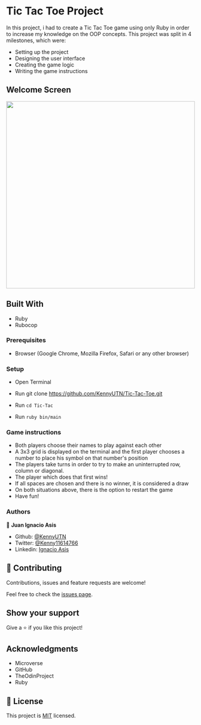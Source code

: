 
# Tic Tac Toe Project
In this project, i had to create a Tic Tac Toe game using only Ruby in order to increase my knowledge on the OOP concepts.
This project was split in 4 milestones, which were:
- Setting up the project
- Designing the user interface
- Creating the game logic
- Writing the game instructions


## Welcome Screen
<img src="./media/s1.JPG" width="100%" height="500" />


## Built With


- Ruby
- Rubocop

### Prerequisites

- Browser (Google Chrome, Mozilla Firefox, Safari or any other browser)

### Setup
- Open Terminal

- Run git clone https://github.com/KennyUTN/Tic-Tac-Toe.git
- Run `cd Tic-Tac`
- Run `ruby bin/main`


### Game instructions
- Both players choose their names to play against each other
- A 3x3 grid is displayed on the terminal and the first player chooses a number to place his symbol on that number's position
- The players take turns in order to try to make an uninterrupted row, column or diagonal.
- The player which does that first wins!
- If all spaces are chosen and there is no winner, it is considered a draw
- On both situations above, there is the option to restart the game
- Have fun!

### Authors

👤 **Juan Ignacio Asis**

- Github: [@KennyUTN](https://github.com/Berabjesus)
- Twitter: [@Kenny11614766](https://twitter.com/Kenny11614766)
- Linkedin: [Ignacio Asis](https://www.linkedin.com/in/ignacio-asis-b8214b183/)

## 🤝 Contributing

Contributions, issues and feature requests are welcome!

Feel free to check the [issues page](https://github.com/KennyUTN/Tic-Tac-Toe/issues).

## Show your support

Give a ⭐️ if you like this project!

## Acknowledgments

- Microverse
- GitHub
- TheOdinProject
- Ruby

## 📝 License

This project is [MIT](lic.url) licensed.
